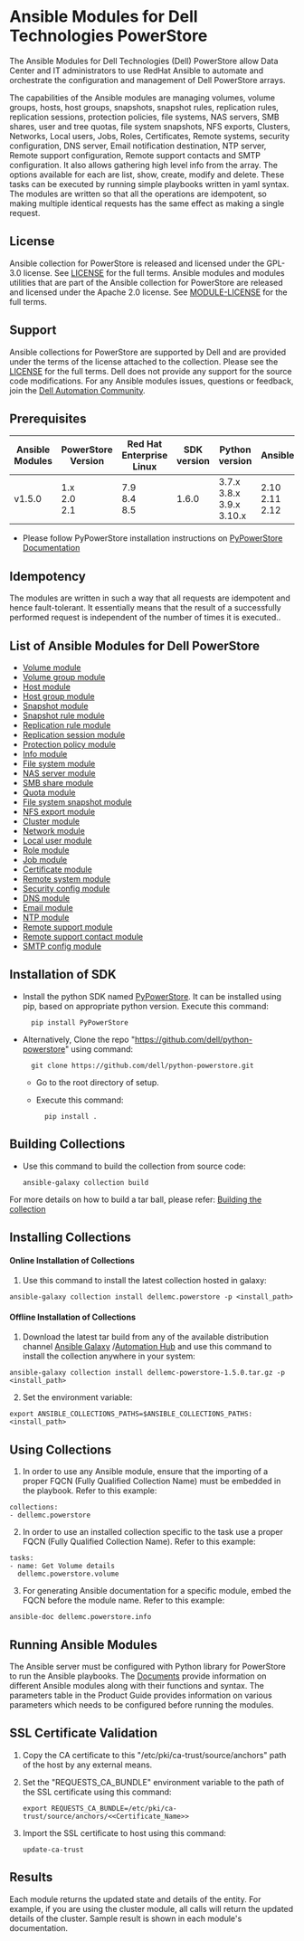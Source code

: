 # Ansible Modules for Dell Technologies PowerStore
The Ansible Modules for Dell Technologies (Dell) PowerStore allow Data Center and IT administrators to use RedHat Ansible to automate and orchestrate the configuration and management of Dell PowerStore arrays.

The capabilities of the Ansible modules are managing volumes, volume groups, hosts, host groups, snapshots, snapshot rules, replication rules, replication sessions, protection policies, file systems, NAS servers, SMB shares, user and tree quotas, file system snapshots, NFS exports, Clusters, Networks, Local users, Jobs, Roles, Certificates, Remote systems, security configuration, DNS server, Email notification destination, NTP server, Remote support configuration, Remote support contacts and SMTP configuration. It also allows gathering high level info from the array. The options available for each are list, show, create, modify and delete. These tasks can be executed by running simple playbooks written in yaml syntax. The modules are written so that all the operations are idempotent, so making multiple identical requests has the same effect as making a single request.
## License
Ansible collection for PowerStore is released and licensed under the GPL-3.0 license. See [LICENSE](https://github.com/dell/ansible-powerstore/blob/1.5.0/LICENSE) for the full terms. Ansible modules and modules utilities that are part of the Ansible collection for PowerStore are released and licensed under the Apache 2.0 license. See [MODULE-LICENSE](https://github.com/dell/ansible-powerstore/blob/1.5.0/MODULE-LICENSE) for the full terms.

## Support
Ansible collections for PowerStore are supported by Dell and are provided under the terms of the license attached to the collection. Please see the [LICENSE](#license) for the full terms.
Dell does not provide any support for the source code modifications.
For any Ansible modules issues, questions or feedback, join the [Dell Automation Community](https://www.dell.com/community/Automation/bd-p/Automation).

## Prerequisites
   | **Ansible Modules** | **PowerStore Version** | **Red Hat Enterprise Linux**| **SDK version**| **Python version** | **Ansible** |
|---------------------|-----------------------|------------------------------|--------------------|--------------------|-------------|
| v1.5.0 | 1.x <br> 2.0 <br> 2.1 |7.9 <br> 8.4 <br> 8.5| 1.6.0 | 3.7.x <br> 3.8.x <br> 3.9.x <br> 3.10.x | 2.10 <br> 2.11 <br> 2.12 | 
  * Please follow PyPowerStore installation instructions on [PyPowerStore Documentation](https://github.com/dell/python-powerstore)

## Idempotency
The modules are written in such a way that all requests are idempotent and hence fault-tolerant. It essentially means that the result of a successfully performed request is independent of the number of times it is executed..

## List of Ansible Modules for Dell PowerStore
* [Volume module](https://github.com/dell/ansible-powerstore/blob/1.5.0/docs/Product%20Guide.md#volume-module)
* [Volume group module](https://github.com/dell/ansible-powerstore/blob/1.5.0/docs/Product%20Guide.md#volume-group-module)
* [Host module](https://github.com/dell/ansible-powerstore/blob/1.5.0/docs/Product%20Guide.md#host-module)
* [Host group module](https://github.com/dell/ansible-powerstore/blob/1.5.0/docs/Product%20Guide.md#host-group-module)
* [Snapshot module](https://github.com/dell/ansible-powerstore/blob/1.5.0/docs/Product%20Guide.md#snapshot-module)
* [Snapshot rule module](https://github.com/dell/ansible-powerstore/blob/1.5.0/docs/Product%20Guide.md#snapshot-rule-module)
* [Replication rule module](https://github.com/dell/ansible-powerstore/blob/1.5.0/docs/Product%20Guide.md#replication-rule-module)
* [Replication session module](https://github.com/dell/ansible-powerstore/blob/1.5.0/docs/Product%20Guide.md#replication-session-module)
* [Protection policy module](https://github.com/dell/ansible-powerstore/blob/1.5.0/docs/Product%20Guide.md#protection-policy-module)
* [Info module](https://github.com/dell/ansible-powerstore/blob/1.5.0/docs/Product%20Guide.md#info-module)
* [File system module](https://github.com/dell/ansible-powerstore/blob/1.5.0/docs/Product%20Guide.md#file-system-module)
* [NAS server module](https://github.com/dell/ansible-powerstore/blob/1.5.0/docs/Product%20Guide.md#nas-server-module)
* [SMB share module](https://github.com/dell/ansible-powerstore/blob/1.5.0/docs/Product%20Guide.md#smb-share-module)
* [Quota module](https://github.com/dell/ansible-powerstore/blob/1.5.0/docs/Product%20Guide.md#quota-module)
* [File system snapshot module](https://github.com/dell/ansible-powerstore/blob/1.5.0/docs/Product%20Guide.md#filesystem-snapshot-module)
* [NFS export module](https://github.com/dell/ansible-powerstore/blob/1.5.0/docs/Product%20Guide.md#nfs-export-module)
* [Cluster module](https://github.com/dell/ansible-powerstore/blob/1.5.0/docs/Product%20Guide.md#cluster-module)
* [Network module](https://github.com/dell/ansible-powerstore/blob/1.5.0/docs/Product%20Guide.md#network-module)
* [Local user module](https://github.com/dell/ansible-powerstore/blob/1.5.0/docs/Product%20Guide.md#local-user-module)
* [Role module](https://github.com/dell/ansible-powerstore/blob/1.5.0/docs/Product%20Guide.md#role-module)
* [Job module](https://github.com/dell/ansible-powerstore/blob/1.5.0/docs/Product%20Guide.md#job-module)
* [Certificate module](https://github.com/dell/ansible-powerstore/blob/1.5.0/docs/Product%20Guide.md#certificate-module)
* [Remote system module](https://github.com/dell/ansible-powerstore/blob/1.5.0/docs/Product%20Guide.md#remote-system-module)
* [Security config module](https://github.com/dell/ansible-powerstore/blob/1.5.0/docs/Product%20Guide.md#security-config-module)
* [DNS module](https://github.com/dell/ansible-powerstore/blob/1.5.0/docs/Product%20Guide.md#dns-module)
* [Email module](https://github.com/dell/ansible-powerstore/blob/1.5.0/docs/Product%20Guide.md#email-module)
* [NTP module](https://github.com/dell/ansible-powerstore/blob/1.5.0/docs/Product%20Guide.md#ntp-module)
* [Remote support module](https://github.com/dell/ansible-powerstore/blob/1.5.0/docs/Product%20Guide.md#remote-support-module)
* [Remote support contact module](https://github.com/dell/ansible-powerstore/blob/1.5.0/docs/Product%20Guide.md#remote-support-contact-module)
* [SMTP config module](https://github.com/dell/ansible-powerstore/blob/1.5.0/docs/Product%20Guide.md#smtp-config-module)
## Installation of SDK
* Install the python SDK named [PyPowerStore](https://pypi.org/project/PyPowerStore/). It can be installed using pip, based on appropriate python version. Execute this command:

        pip install PyPowerStore
* Alternatively, Clone the repo "https://github.com/dell/python-powerstore"
   using command:
   
        git clone https://github.com/dell/python-powerstore.git
    * Go to the root directory of setup.
    * Execute this command:
      
            pip install .

## Building Collections
  * Use this command to build the collection from source code:

        ansible-galaxy collection build

  For more details on how to build a tar ball, please refer: [Building the collection](https://docs.ansible.com/ansible/latest/dev_guide/developing_collections_distributing.html#building-your-collection-tarball)

## Installing Collections
#### Online Installation of Collections 
  1. Use this command to install the latest collection hosted in galaxy:

	ansible-galaxy collection install dellemc.powerstore -p <install_path>

#### Offline Installation of Collections
  1. Download the latest tar build from any of the available distribution channel [Ansible Galaxy](https://galaxy.ansible.com/dellemc/powerstore) /[Automation Hub](https://console.redhat.com/ansible/automation-hub/repo/published/dellemc/powerstore) and use this command to install the collection anywhere in your system:

	ansible-galaxy collection install dellemc-powerstore-1.5.0.tar.gz -p <install_path>

  2. Set the environment variable:

	export ANSIBLE_COLLECTIONS_PATHS=$ANSIBLE_COLLECTIONS_PATHS:<install_path>

## Using Collections
  1. In order to use any Ansible module, ensure that the importing of a proper FQCN (Fully Qualified Collection Name) must be embedded in the playbook. Refer to this example:

	collections:
	- dellemc.powerstore

  2. In order to use an installed collection specific to the task use a proper FQCN (Fully Qualified Collection Name). Refer to this example:

	tasks:
    - name: Get Volume details
	  dellemc.powerstore.volume

  3. For generating Ansible documentation for a specific module, embed the FQCN  before the module name. Refer to this example:

	ansible-doc dellemc.powerstore.info

## Running Ansible Modules
The Ansible server must be configured with Python library for PowerStore to run the Ansible playbooks. The [Documents](https://github.com/dell/ansible-powerstore/tree/1.5.0/docs) provide information on different Ansible modules along with their functions and syntax. The parameters table in the Product Guide provides information on various parameters which needs to be configured before running the modules.

## SSL Certificate Validation
 1. Copy the CA certificate to this "/etc/pki/ca-trust/source/anchors" path of the host by any external means.
 2. Set the "REQUESTS_CA_BUNDLE" environment variable to the path of the SSL certificate using this command:
	
		export REQUESTS_CA_BUNDLE=/etc/pki/ca-trust/source/anchors/<<Certificate_Name>>
	
 3. Import the SSL certificate to host using this command:

		update-ca-trust

## Results
Each module returns the updated state and details of the entity. 
For example, if you are using the cluster module, all calls will return the updated details of the cluster.
Sample result is shown in each module's documentation.
